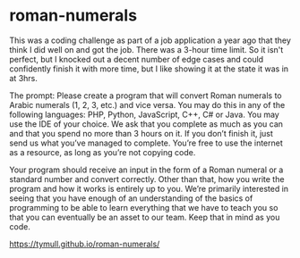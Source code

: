 # roman-numerals
This was a coding challenge as part of a job application a year ago that they think I did well on and got the job. There was a 3-hour time limit. So it isn't perfect, but I knocked out a decent number of edge cases and could confidently finish it with more time, but I like showing it at the state it was in at 3hrs.

The prompt: Please create a program that will convert Roman numerals to Arabic numerals (1, 2, 3, etc.) and vice versa. You may do this in any of the following languages: PHP, Python, JavaScript, C++, C# or Java. You may use the IDE of your choice. We ask that you complete as much as you can and that you spend no more than 3 hours on it. If you don’t finish it, just send us what you’ve managed to complete. You’re free to use the internet as a resource, as long as you’re not copying code.  

Your program should receive an input in the form of a Roman numeral or a standard number and convert correctly. Other than that, how you write the program and how it works is entirely up to you. We’re primarily interested in seeing that you have enough of an understanding of the basics of programming to be able to learn everything that we have to teach you so that you can eventually be an asset to our team. Keep that in mind as you code.

https://tymull.github.io/roman-numerals/
